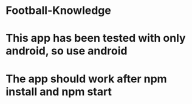 # Football-Knowledge
# This app has been tested with only android, so use android
# The app should work after npm install and npm start
